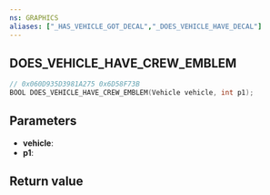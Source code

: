 ```yaml
---
ns: GRAPHICS
aliases: ["_HAS_VEHICLE_GOT_DECAL","_DOES_VEHICLE_HAVE_DECAL"]
---
```

## DOES_VEHICLE_HAVE_CREW_EMBLEM

```c
// 0x060D935D3981A275 0x6D58F73B
BOOL DOES_VEHICLE_HAVE_CREW_EMBLEM(Vehicle vehicle, int p1);
```

## Parameters
* **vehicle**: 
* **p1**: 

## Return value
